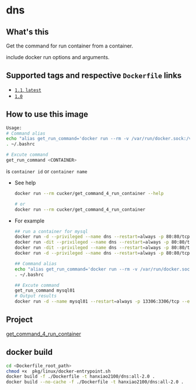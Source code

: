 # dns


## What's this
Get the command for run container from a container.

include docker run options and arguments.

## Supported tags and respective `Dockerfile` links
* [`1.1`, `latest`](https://github.com/cucker0/dockerfile/blob/main/get_command_4_run_container/df/Dockerfile)
* [`1.0`](https://github.com/cucker0/dockerfile/blob/main/get_command_4_run_container/df/Dockerfile)

## How to use this image
```bash
Usage:
# Command alias
echo "alias get_run_command='docker run --rm -v /var/run/docker.sock:/var/run/docker.sock cucker/get_command_4_run_container'" >> ~/.bashrc
. ~/.bashrc

# Excute command
get_run_command <CONTAINER>
```
<CONTAINER> is `container id` or `container name`


* See help
    ```bash
    docker run --rm cucker/get_command_4_run_container --help
    
    # or
    docker run --rm cucker/get_command_4_run_container
    ```

* For example

    ```bash
    ## run a container for mysql
    docker run -d --privileged --name dns --restart=always -p 80:80/tcp -p 8000:8000/tcp -p 3306:3306/tcp -p 53:53/udp hanxiao2100/dns:all-2.0
    docker run -dit --privileged --name dns --restart=always -p 80:80/tcp -p 8000:8000/tcp -p 3306:3306/tcp -p 53:53/udp --entrypoint /usr/sbin/init hanxiao2100/dns:all-2.0
    docker run -dit --privileged --name dns --restart=always -p 80:80/tcp -p 8000:8000/tcp -p 3306:3306/tcp -p 53:53/udp --entrypoint /usr/bin/bash hanxiao2100/dns:all-2.0 /usr/local/bin/docker-entrypoint.sh
    docker run -d --privileged --name dns --restart=always -p 80:80/tcp -p 8000:8000/tcp -p 3306:3306/tcp -p 53:53/udp --entrypoint /usr/sbin/init hanxiao2100/dns:all-2.0 & /usr/local/python3.11.3/bin/python3 /data/webroot/BindUI/manage.py runserver 0.0.0.0:8000
    
    ## Command alias
    echo "alias get_run_command='docker run --rm -v /var/run/docker.sock:/var/run/docker.sock cucker/get_command_4_run_container'" >> ~/.bashrc
    . ~/.bashrc
    
    ## Excute command
    get_run_command mysql01
    # Output results
    docker run -d --name mysql01 --restart=always -p 13306:3306/tcp --env MYSQL_ROOT_PASSWORD=py123456 mysql
    ```
## Project
[get_command_4_run_container](https://github.com/cucker0/dockerfile/blob/main/get_command_4_run_container)

## docker build
```bash
cd <Dockerfile_root_path>
chmod +x  pkg/linux/docker-entrypoint.sh
docker build -f ./Dockerfile -t hanxiao2100/dns:all-2.0 .
docker build --no-cache -f ./Dockerfile -t hanxiao2100/dns:all-2.0 .
```